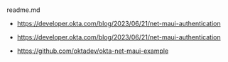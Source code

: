 #

readme.md

*   https://developer.okta.com/blog/2023/06/21/net-maui-authentication

*   https://developer.okta.com/blog/2023/06/21/net-maui-authentication

*   https://github.com/oktadev/okta-net-maui-example

